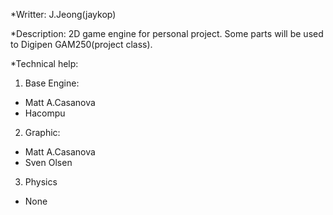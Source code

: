 *Writter: J.Jeong(jaykop)

*Description:
2D game engine for personal project.
Some parts will be used to Digipen GAM250(project class).

*Technical help:

1) Base Engine:
 - Matt A.Casanova
 - Hacompu

2) Graphic:
 - Matt A.Casanova
 - Sven Olsen

3) Physics
 - None
